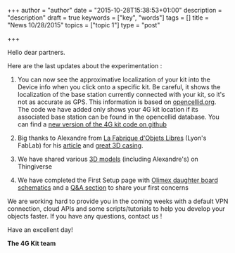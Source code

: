 +++
author = "author"
date = "2015-10-28T15:38:53+01:00"
description = "description"
draft = true
keywords = ["key", "words"]
tags = []
title = "News 10/28/2015"
topics = ["topic 1"]
type = "post"

+++



Hello dear partners.

Here are the last updates about the experimentation :

1. You can now see the approximative localization of your kit into the Device info when you click onto a specific kit.
Be careful, it shows the localization of the base station currently connected with your kit, so it's not as accurate as GPS.
This information is based on [opencellid.org](http://opencellid.org/). The code we have added only shows your 4G kit location if its associated base station can be found in the opencellid database.
You can find a [new version of the 4G kit code on github](https://github.com/4GkitIoT/Summer-2015-kits)

2. Big thanks to Alexandre from [La Fabrique d'Objets Libres](http://www.fablab-lyon.fr/) (Lyon's FabLab) for his [article](http://anderson69s.com/2015/10/21/4g-kit-by-orange/) and [great 3D casing](https://www.thingiverse.com/thing:1093431).

3. We have shared various [3D models](http://www.thingiverse.com/pierturk/collections/4gkitiot) (including Alexandre's) on Thingiverse

4. We have completed the First Setup page with [Olimex daughter board schematics](https://github.com/OLIMEX/SOM/tree/master/A13/A13-SOM-LTE) and a [Q&A section](https://4gkit.orange.com/help/Q&A/) to share your first concerns

We are working hard to provide you in the coming weeks with a default VPN connection, cloud APIs and some scripts/tutorials to help you develop your objects faster. If you have any questions, contact us !

Have an excellent day!

**The 4G Kit team**
